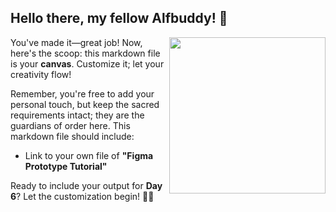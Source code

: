 ## Hello there, my fellow Alfbuddy! 💖

<img align="right" width="250px" src="https://github.com/xialuna/30-Days-of-UI-UX/assets/95476379/9372583d-0554-4b2e-b360-945aa8ec5444">

You've made it—great job! Now, here's the scoop: this markdown file is your **canvas**. Customize it; let your creativity flow!

Remember, you're free to add your personal touch, but keep the sacred requirements intact; they are the guardians of order here. This markdown file should include:
- Link to your own file of **"Figma Prototype Tutorial"**

Ready to include your output for **Day 6**? Let the customization begin! 🚀✨

<!-- You may now delete and modify the content of this file -->